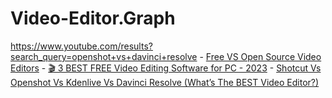 # Video-Editor.Graph
https://www.youtube.com/results?search_query=openshot+vs+davinci+resolve - [Free VS Open Source Video Editors](https://youtu.be/TJDJoD5Upp0) - [🎬 3 BEST FREE Video Editing Software for PC - 2023](https://youtu.be/JpYESoy63cE) - [Shotcut Vs Openshot Vs Kdenlive Vs Davinci Resolve (What’s The BEST Video Editor?)](https://youtu.be/QdHhvXwT9z4)
